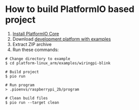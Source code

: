 How to build PlatformIO based project
=====================================

1. [Install PlatformIO Core](http://docs.platformio.org/page/core.html)
2. Download [development platform with examples](https://github.com/platformio/platform-linux_arm/archive/develop.zip)
3. Extract ZIP archive
4. Run these commands:

```shell
# Change directory to example
$ cd platform-linux_arm/examples/wiringpi-blink

# Build project
$ pio run

# Run program
> .pioenvs/raspberrypi_2b/program

# Clean build files
$ pio run --target clean
```
